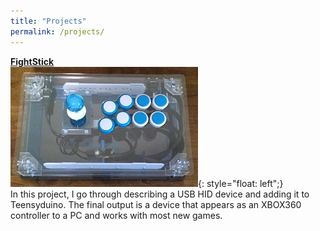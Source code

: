 ```yaml
---
title: "Projects"
permalink: /projects/
---
```


[**FightStick**](/fightstick/introduction-to-the-project/)  
![image](/assets/images/fightstick/fightstick_projectThumbnail.jpg){: style="float: left";}  
In this project, I go through describing a USB HID device and adding it to Teensyduino. The final output is a device that appears as an XBOX360 controller to a PC and works with most new games.